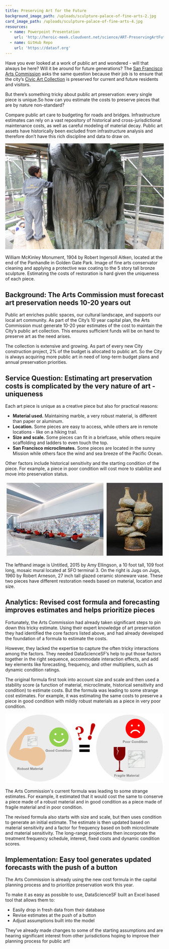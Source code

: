 ```yaml
---
title: Preserving Art for the Future
background_image_path: /uploads/sculpture-palace-of-fine-arts-2.jpg
card_image_path: /uploads/sculpture-palace-of-fine-arts-4.jpg
resources:
  - name: Powerpoint Presentation
    url: 'http://heroic-meek.cloudvent.net/science/ART-PreservingArtFuture-Final.pdf'
  - name: GitHub Repo
    url: 'https://datasf.org'
---
```



Have you ever looked at a work of public art and wondered - will that always be here? Will it be around for future generations? The [San Francisco Arts Commission](http://www.sfartscommission.org/) asks the same question because their job is to ensure that the city’s [Civic Art Collection](http://www.sfartscommission.org/our-role-impact/programs/public-art) is preserved for current and future residents and visitors.

But there’s something tricky about public art preservation: every single piece is unique.So how can you estimate the costs to preserve pieces that are by nature non-standard?

Compare public art care to budgeting for roads and bridges. Infrastructure estimates can rely on a vast repository of historical and cross-jurisdictional maintenance costs, as well as careful modeling of material decay. Public art assets have historically been excluded from infrastructure analysis and therefore don’t have this rich discipline and data to draw on.

![Picture of art piece being restored](/uploads/versions/artpreservation-renovation---x----1431-954x---.jpg)

<figcaption>William McKinley Monument, 1904 by Robert Ingersoll Aitken, located at the end of the Panhandle in Golden Gate Park. Image of fine arts conservator cleaning and applying a protective wax coating to the 5 story tall bronze sculpture. Estimating the costs of restoration is hard given the uniqueness of each piece.</figcaption>

## Background: The Arts Commission must forecast art preservation needs 10-20 years out

Public art enriches public spaces, our cultural landscape, and supports our local art community. As part of the City’s 10 year capital plan, the Arts Commission must generate 10-20 year estimates of the cost to maintain the City’s public art collection. This ensures sufficient funds will be on hand to preserve art as the need arises.

The collection is extensive and growing. As part of every new City construction project, 2% of the budget is allocated to public art. So the City is always acquiring more public art in need of long-term budget plans and annual preservation priorities.

## Service Question: Estimating art preservation costs is complicated by the very nature of art - uniqueness

Each art piece is unique as a creative piece but also for practical reasons:

* **Material used.** Maintaining marble, a very robust material, is different than paper or aluminum.
* **Location.** Some pieces are easy to access, while others are in remote locations - like on a hiking trail.
* **Size and scale.** Some pieces can fit in a briefcase, while others require scaffolding and ladders to even touch the top.
* **San Francisco microclimates.** Some pieces are located in the sunny Mission while others face the wind and sea breeze of the Pacific Ocean.

Other factors include historical sensitivity and the starting condition of the piece. For example, a piece in poor condition will cost more to stabilize and move into preservation status.

![Picture of two very different art pieces.](/uploads/versions/artpreservation-twopieces---x----702-334x---.JPG)

<figcaption>The lefthand image is Untitled, 2015 by Amy Ellingson, a 10 foot tall, 109 foot long, mosaic mural located at SFO terminal 3. On the right is Jugs on Jugs, 1960 by Robert Arneson, 27 inch tall glazed ceramic stoneware vase. These two pieces have different restoration needs based on material, location and size.</figcaption>

## Analytics: Revised cost formula and forecasting improves estimates and helps prioritize pieces

Fortunately, the Arts Commission had already taken significant steps to pin down this tricky estimate. Using their expert knowledge of art preservation they had identified the core factors listed above, and had already developed the foundation of a formula to estimate the costs.

However, they lacked the expertise to capture the often tricky interactions among the factors. They needed DataScienceSF’s help to put those factors together in the right sequence, accommodate interaction effects, and add key elements like forecasting, frequency, and other multipliers, such as dynamic condition ratings.

The original formula first took into account size and scale and then used a stability score (a function of material, microclimate, historical sensitivity and condition) to estimate costs. But the formula was leading to some strange cost estimates. For example, it was estimating the same costs to preserve a piece in good condition with mildly robust materials as a piece in very poor condition.

![](/uploads/versions/art-strangeestimates---x----1446-632x---.PNG)

<figcaption>The Arts Commission's current formula was leading to some strange estimates. For example, it estimated that it would cost the same to conserve a piece made of a robust material and in good condition as a piece made of fragile material and in poor condition.</figcaption>

The revised formula also starts with size and scale, but then uses condition to generate an initial estimate. The estimate is then updated based on material sensitivity and a factor for frequency based on both microclimate and material sensitivity. The long-range projections then incorporate the treatment frequency schedule, interest, fixed costs and dynamic condition scores.

## Implementation: Easy tool generates updated forecasts with the push of a button

The Arts Commission is already using the new cost formula in the capital planning process and to prioritize preservation work this year.

To make it as easy as possible to use, DataScienceSF built an Excel based tool that allows them to:

* Easily drop in fresh data from their database
* Revise estimates at the push of a button
* Adjust assumptions built into the model

They’ve already made changes to some of the starting assumptions and are hearing significant interest from other jurisdictions hoping to improve their planning process for public art!